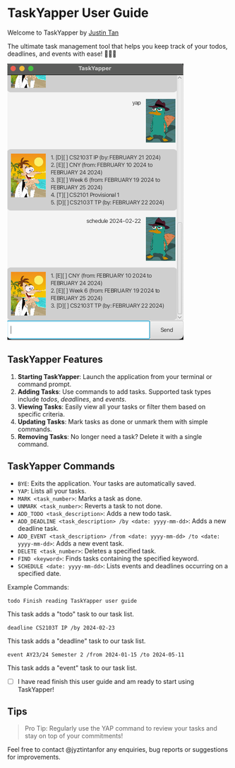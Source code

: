 # TaskYapper User Guide

Welcome to TaskYapper by [Justin Tan](https://www.linkedin.com/in/tan-wee-kian-justin/)

The ultimate task management tool that helps you keep track of your todos, deadlines, and events with ease! 🚀🚀🚀

![Representative Screenshot for TaskYapper](/docs/Ui.png)

## TaskYapper Features

1. **Starting TaskYapper**: Launch the application from your terminal or command prompt.
2. **Adding Tasks**: Use commands to add tasks. Supported task types include *todos*, *deadlines*, and *events*.
3. **Viewing Tasks**: Easily view all your tasks or filter them based on specific criteria.
4. **Updating Tasks**: Mark tasks as done or unmark them with simple commands.
5. **Removing Tasks**: No longer need a task? Delete it with a single command.

## TaskYapper Commands
- `BYE`: Exits the application. Your tasks are automatically saved.
- `YAP`: Lists all your tasks.
- `MARK <task_number>`: Marks a task as done.
- `UNMARK <task_number>`: Reverts a task to not done.
- `ADD_TODO <task_description>`: Adds a new todo task.
- `ADD_DEADLINE <task_description> /by <date: yyyy-mm-dd>`: Adds a new deadline task. 
- `ADD_EVENT <task_description> /from <date: yyyy-mm-dd> /to <date: yyyy-mm-dd>`: Adds a new event task.
- `DELETE <task_number>`: Deletes a specified task.
- `FIND <keyword>`: Finds tasks containing the specified keyword.
- `SCHEDULE <date: yyyy-mm-dd>`: Lists events and deadlines occurring on a specified date.

Example Commands:
```
todo Finish reading TaskYapper user guide
```
This task adds a "todo" task to our task list.

```
deadline CS2103T IP /by 2024-02-23
```
This task adds a "deadline" task to our task list.

```
event AY23/24 Semester 2 /from 2024-01-15 /to 2024-05-11
```
This task adds a "event" task to our task list.

- [ ] I have read finish this user guide and am ready to start using TaskYapper!

## Tips
> Pro Tip: Regularly use the YAP command to review your tasks and stay on top of your commitments!

Feel free to contact @jyztintanfor any enquiries, bug reports or suggestions for improvements.
